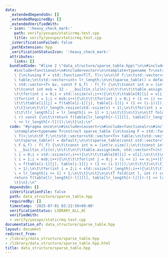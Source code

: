 ```yaml
---
data:
  _extendedDependsOn: []
  _extendedRequiredBy: []
  _extendedVerifiedWith:
  - icon: ':heavy_check_mark:'
    path: verify/yosupo/staticrmq.test.cpp
    title: verify/yosupo/staticrmq.test.cpp
  _isVerificationFailed: false
  _pathExtension: hpp
  _verificationStatusIcon: ':heavy_check_mark:'
  attributes:
    links: []
  bundledCode: "#line 2 \"data_structure/sparse_table.hpp\"\n\n#include<cassert>\n\
    #include<functional>\n#include<vector>\n\ntemplate<typename T>\nstruct sparse_table\
    \ {\n\tusing F = std::function<T(T, T)>;\n\n\tF f;\n\tstd::vector<std::vector<T>>\
    \ table;\n\tstd::vector<int> lr_length;\n\n\tsparse_table() = default;\n\n\tsparse_table(const\
    \ std::vector<T> &v, const F &_f) : f(_f) {\n\t\tconst int n = (int)v.size();\n\
    \t\tconst int msb = 32 - __builtin_clz(n);\n\t\t\n\t\ttable.assign(msb, std::vector<T>(n));\n\
    \t\tfor(int i = 0;i < std::ssize(v);i++){\n\t\t\ttable[0][i] = v[i];\n\t\t}\n\t\
    \tfor(int i = 1;i < msb;i++){\n\t\t\tfor(int j = 0;j + (1 << i) <= n;j++){\n\t\
    \t\t\ttable[i][j] = f(table[i-1][j], table[i-1][j + (1 << (i-1))]);\n\t\t\t}\n\
    \t\t}\n\n\t\tlr_length.resize(std::ssize(v) + 1);\n\t\tfor(int i = 2;i < std::ssize(lr_length);i++){\n\
    \t\t\tlr_length[i] = lr_length[i >> 1] + 1;\n\t\t}\n\t}\n\n\tT fold(int l, int\
    \ r) const {\n\t\treturn f(table[lr_length[r-l]][l], table[lr_length[r-l]][r-(1\
    \ << lr_length[r-l])]);\n\t}\n};\n"
  code: "#pragma once\n\n#include<cassert>\n#include<functional>\n#include<vector>\n\
    \ntemplate<typename T>\nstruct sparse_table {\n\tusing F = std::function<T(T,\
    \ T)>;\n\n\tF f;\n\tstd::vector<std::vector<T>> table;\n\tstd::vector<int> lr_length;\n\
    \n\tsparse_table() = default;\n\n\tsparse_table(const std::vector<T> &v, const\
    \ F &_f) : f(_f) {\n\t\tconst int n = (int)v.size();\n\t\tconst int msb = 32 -\
    \ __builtin_clz(n);\n\t\t\n\t\ttable.assign(msb, std::vector<T>(n));\n\t\tfor(int\
    \ i = 0;i < std::ssize(v);i++){\n\t\t\ttable[0][i] = v[i];\n\t\t}\n\t\tfor(int\
    \ i = 1;i < msb;i++){\n\t\t\tfor(int j = 0;j + (1 << i) <= n;j++){\n\t\t\t\ttable[i][j]\
    \ = f(table[i-1][j], table[i-1][j + (1 << (i-1))]);\n\t\t\t}\n\t\t}\n\n\t\tlr_length.resize(std::ssize(v)\
    \ + 1);\n\t\tfor(int i = 2;i < std::ssize(lr_length);i++){\n\t\t\tlr_length[i]\
    \ = lr_length[i >> 1] + 1;\n\t\t}\n\t}\n\n\tT fold(int l, int r) const {\n\t\t\
    return f(table[lr_length[r-l]][l], table[lr_length[r-l]][r-(1 << lr_length[r-l])]);\n\
    \t}\n};\n"
  dependsOn: []
  isVerificationFile: false
  path: data_structure/sparse_table.hpp
  requiredBy: []
  timestamp: '2025-07-01 03:22:56+09:00'
  verificationStatus: LIBRARY_ALL_AC
  verifiedWith:
  - verify/yosupo/staticrmq.test.cpp
documentation_of: data_structure/sparse_table.hpp
layout: document
redirect_from:
- /library/data_structure/sparse_table.hpp
- /library/data_structure/sparse_table.hpp.html
title: data_structure/sparse_table.hpp
---
```

